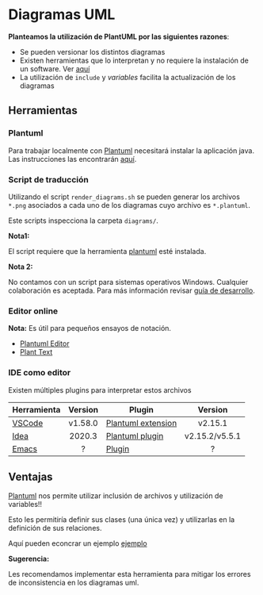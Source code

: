 # Diagramas UML


**Planteamos la utilización de PlantUML por las siguientes razones**:

- Se pueden versionar los distintos diagramas
- Existen herramientas que lo interpretan y no requiere la instalación de un software. Ver [aquí](#editor-online)
- La utilización de `include` y *variables* facilita la actualización de los diagramas

## Herramientas

### Plantuml

Para trabajar localmente con [Plantuml](https://plantuml.com/) necesitará instalar la aplicación java. Las instrucciones las encontrarán [aquí](https://plantuml.com/starting).

### Script de traducción

Utilizando el script `render_diagrams.sh` se pueden generar los archivos `*.png` asociados a cada uno de los diagramas cuyo archivo es `*.plantuml`.

Este scripts inspecciona la carpeta `diagrams/`.

**Nota1:** 

El script requiere que la herramienta [plantuml](#plantuml) esté instalada.

**Nota 2:**

No contamos con un script para sistemas operativos Windows. Cualquier colaboración es aceptada. Para más información revisar [guía de desarrollo](../docs/Desarrollo.md).

### Editor online

**Nota:**
Es útil para pequeños ensayos de notación. 

- [Plantuml Editor](https://plantuml-editor.kkeisuke.com/)
- [Plant Text](https://www.planttext.com/)

### IDE como editor

Existen múltiples plugins para interpretar estos archivos


| Herramienta               | Version | Plugin                                   | Version        |
|---------------------------|:-------:|------------------------------------------|:--------------:|
| [VSCode][external_vscode] | v1.58.0 | [Plantuml extension][external_pplantuml] | v2.15.1        |
| [Idea][external_idea]     | 2020.3  | [Plantuml plugin][external_iplantuml]    | v2.15.2/v5.5.1 |
| [Emacs][external_emacs]   | ?       | [Plugin][external_emacs_plugin]          | ?              |

## Ventajas

[Plantuml](https://plantuml.com/) nos permite utilizar inclusión de archivos y utilización de variables!!
        
Esto les permitiría definir sus clases (una única vez) y utilizarlas en la definición de sus relaciones. 

Aquí pueden econcrar un ejemplo [ejemplo](../diagrams/)

**Sugerencia:**

Les recomendamos implementar esta herramienta para mitigar los errores de inconsistencia en los diagramas uml.

[external_vscode]: https://code.visualstudio.com/Download
[external_idea]: https://www.jetbrains.com/idea/
[external_emacs]: https://www.gnu.org/software/emacs/
[external_iplantuml]: https://plugins.jetbrains.com/plugin/7017-plantuml-integration
[external_pplantuml]: https://marketplace.visualstudio.com/items?itemName=jebbs.plantuml
[external_emacs_plugin]: https://plantuml.com/emacs

